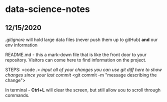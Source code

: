 # data-science-notes

## 12/15/2020

*.gitignore* will hold large data files (never push them up to gitHub) **and** our env information

README.md - this a mark-down file that is like the front door to your repository. Visitors can come here to find information on the project. 

STEPS:
<code .>
*input all of your changes*
<git status>
<git add README.md>
<git status>
*you can use git diff here to show changes since your last commit* 
<git commit -m "message describing the change">
<git push>

In terminal - **Ctrl+L** will clear the screen, but still allow uou to scroll through commands.
